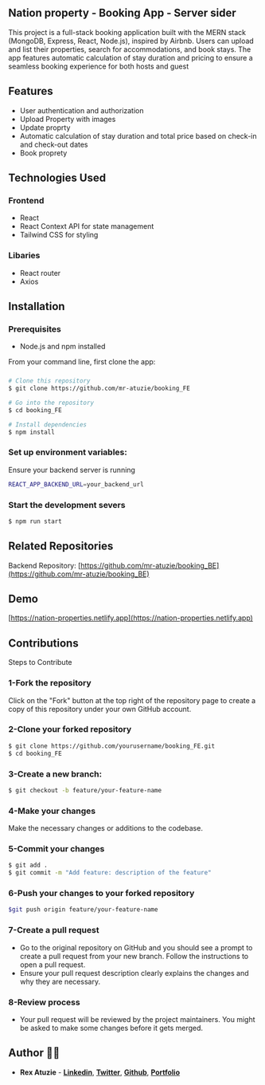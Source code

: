 ## Nation property - Booking App - Server sider
This project is a full-stack booking application built with the MERN stack (MongoDB, Express, React, Node.js), inspired by Airbnb. Users can upload and list their properties, search for accommodations, and book stays. The app features automatic calculation of stay duration and pricing to ensure a seamless booking experience for both hosts and guest

## Features
- User authentication and authorization
- Upload Property with images
- Update proprty 
- Automatic calculation of stay duration and total price based on check-in and check-out dates
- Book proprety

## Technologies Used
### Frontend 
- React
- React Context API for state management
- Tailwind CSS for styling

### Libaries
- React router
- Axios
  
## Installation
### Prerequisites
- Node.js and npm installed

From your command line, first clone the app:
### 
```bash
# Clone this repository
$ git clone https://github.com/mr-atuzie/booking_FE

# Go into the repository
$ cd booking_FE

# Install dependencies
$ npm install
```

### Set up environment variables:
Ensure your backend server is running
```bash
REACT_APP_BACKEND_URL=your_backend_url
```

### Start the development severs
```bash
$ npm run start
```
## Related Repositories 
Backend Repository: [https://github.com/mr-atuzie/booking_BE](https://github.com/mr-atuzie/booking_BE)


## Demo
[https://nation-properties.netlify.app](https://nation-properties.netlify.app)

## Contributions
Steps to Contribute
### 1-Fork the repository
Click on the "Fork" button at the top right of the repository page to create a copy of this repository under your own GitHub account.

### 2-Clone your forked repository
```bash
$ git clone https://github.com/yourusername/booking_FE.git
$ cd booking_FE
```
### 3-Create a new branch:
```bash
$ git checkout -b feature/your-feature-name
```
### 4-Make your changes
Make the necessary changes or additions to the codebase.

### 5-Commit your changes
```bash
$ git add .
$ git commit -m "Add feature: description of the feature"
```
### 6-Push your changes to your forked repository
```bash
$git push origin feature/your-feature-name
```

### 7-Create a pull request
- Go to the original repository on GitHub and you should see a prompt to create a pull request from your new branch. Follow the instructions to open a pull request.
- Ensure your pull request description clearly explains the changes and why they are necessary.

### 8-Review process
- Your pull request will be reviewed by the project maintainers. You might be asked to make some changes before it gets merged.

## Author 👨‍💻
- **Rex Atuzie** - **[Linkedin](www.linkedin.com/in/rex-atuzie-0ab67820)**, **[Twitter](https://twitter.com/AtuzieR)**, **[Github](https://github.com/mr-atuzie)**, **[Portfolio](https://rexatuzie.netlify.app)**  




